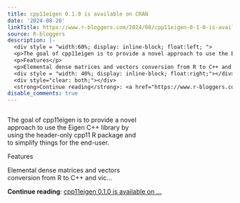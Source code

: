 ```yaml
---
title: cpp11eigen 0.1.0 is available on CRAN
date: '2024-08-26'
linkTitle: https://www.r-bloggers.com/2024/08/cpp11eigen-0-1-0-is-available-on-cran/
source: R-bloggers
description: |-
  <div style = "width:60%; display: inline-block; float:left; ">
  <p>The goal of cpp11eigen is to provide a novel approach to use the Eigen C++ library by using the header-only cpp11 R package and to simplify things for the end-user.</p>
  <p>Features</p>
  <p>Elemental dense matrices and vectors conversion from R to C++ and vic...</p></div>
  <div style = "width: 40%; display: inline-block; float:right;"></div>
  <div style="clear: both;"></div>
  <strong>Continue reading</strong>: <a href="https://www.r-bloggers.com/2024/08/cpp11eigen-0-1-0-is-available-on-cran/">cpp11eigen 0.1.0 is available on ...
disable_comments: true
---
```

<div style = "width:60%; display: inline-block; float:left; ">
<p>The goal of cpp11eigen is to provide a novel approach to use the Eigen C++ library by using the header-only cpp11 R package and to simplify things for the end-user.</p>
<p>Features</p>
<p>Elemental dense matrices and vectors conversion from R to C++ and vic...</p></div>
<div style = "width: 40%; display: inline-block; float:right;"></div>
<div style="clear: both;"></div>
<strong>Continue reading</strong>: <a href="https://www.r-bloggers.com/2024/08/cpp11eigen-0-1-0-is-available-on-cran/">cpp11eigen 0.1.0 is available on ...